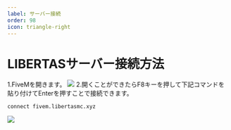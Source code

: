 ```yaml
---
label: サーバー接続
order: 98
icon: triangle-right
---
```


# LIBERTASサーバー接続方法
1.FiveMを開きます。
![](https://github.com/user-attachments/assets/6569f3c3-d825-4122-b514-96f0c32eb42e)
2.開くことができたらF8キーを押して下記コマンドを貼り付けてEnterを押すことで接続できます。  
```
connect fivem.libertasmc.xyz
```
![](https://github.com/user-attachments/assets/b9d45b57-4efa-4267-abdc-16bedd442bab)
